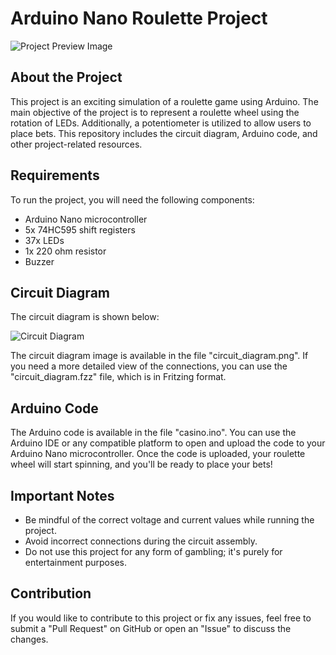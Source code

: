 # Arduino Nano Roulette Project

![Project Preview Image](circuit_image.jpg)

## About the Project

This project is an exciting simulation of a roulette game using Arduino. The main objective of the project is to represent a roulette wheel using the rotation of LEDs. Additionally, a potentiometer is utilized to allow users to place bets. This repository includes the circuit diagram, Arduino code, and other project-related resources.

## Requirements

To run the project, you will need the following components:

- Arduino Nano microcontroller
- 5x 74HC595 shift registers
- 37x LEDs
- 1x 220 ohm resistor
- Buzzer

## Circuit Diagram

The circuit diagram is shown below:

![Circuit Diagram](circuit_diagram.png)

The circuit diagram image is available in the file "circuit_diagram.png". If you need a more detailed view of the connections, you can use the "circuit_diagram.fzz" file, which is in Fritzing format.

## Arduino Code

The Arduino code is available in the file "casino.ino". You can use the Arduino IDE or any compatible platform to open and upload the code to your Arduino Nano microcontroller. Once the code is uploaded, your roulette wheel will start spinning, and you'll be ready to place your bets!


## Important Notes

- Be mindful of the correct voltage and current values while running the project.
- Avoid incorrect connections during the circuit assembly.
- Do not use this project for any form of gambling; it's purely for entertainment purposes.

## Contribution

If you would like to contribute to this project or fix any issues, feel free to submit a "Pull Request" on GitHub or open an "Issue" to discuss the changes.


